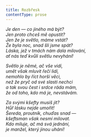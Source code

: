 ```yaml
---
title: Rozbřesk
contentType: prose
---
```


_Je den — co jiného má být?  
Jen proto chceš mě opustit?  
Jen že je světlo, máme vstát?  
Že byla noc, snad šli jsme spát?  
Láska, jež v tmách nám dala milování,  
ať nás teď kvůli světlu nevyhání!_

_Světlo je němé, ač vše vidí,  
umět však mluvit řečí lidí,  
nemohlo by říct horší věci,  
než že pryč od své slasti nechci  
a tak svou čest i srdce ráda mám,  
že od toho, kdo má je, nevstávám._

_Za svými kšefty musíš jít?  
Hůř lásku nejde umořit!  
Šereda, proutník, chuďas snad —  
kšeftsman však nesmí milovat.  
Kdo miluje, ač má svá jednání,  
je manžel, který jinou uhání!_
